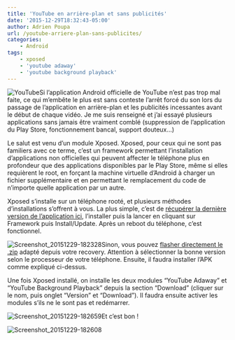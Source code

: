 ```yaml
---
title: 'YouTube en arrière-plan et sans publicités'
date: '2015-12-29T18:32:43-05:00'
author: Adrien Poupa
url: /youtube-arriere-plan-sans-publicites/
categories:
    - Android
tags:
    - xposed
    - 'youtube adaway'
    - 'youtube background playback'
---
```


![YouTube](https://cdn.poupa.net/uploads/2015/12/YouTube-logo-full_color-300x187.png)Si l’application Android officielle de YouTube n’est pas trop mal faite, ce qui m’embête le plus est sans conteste l’arrêt forcé du son lors du passage de l’application en arrière-plan et les publicités incessantes avant le début de chaque vidéo. Je me suis renseigné et j’ai essayé plusieurs applications sans jamais être vraiment comblé (suppression de l’application du Play Store, fonctionnement bancal, support douteux…)

Le salut est venu d’un module Xposed. Xposed, pour ceux qui ne sont pas familiers avec ce terme, c’est un framework permettant l’installation d’applications non officielles qui peuvent affecter le téléphone plus en profondeur que des applications disponibles par le Play Store, même si elles requièrent le root, en forçant la machine virtuelle d’Android à charger un fichier supplémentaire et en permettant le remplacement du code de n’importe quelle application par un autre.

Xposed s’installe sur un téléphone rooté, et plusieurs méthodes d’installations s’offrent à vous. La plus simple, c’est de [récupérer la dernière version de l’application ici](http://dl.xposed.info/latest.apk), l’installer puis la lancer en cliquant sur Framework puis Install/Update. Après un reboot du téléphone, c’est fonctionnel.

![Screenshot_20151229-182328](https://cdn.poupa.net/uploads/2015/12/Screenshot_20151229-182328-169x300.png)Sinon, vous pouvez [flasher directement le .zip](http://forum.xda-developers.com/showthread.php?t=3034811) adapté depuis votre recovery. Attention à sélectionner la bonne version selon le processeur de votre téléphone. Ensuite, il faudra installer l’APK comme expliqué ci-dessus.

Une fois Xposed installé, on installe les deux modules “YouTube Adaway” et “YouTube Background Playback” depuis la section “Download” (cliquer sur le nom, puis onglet “Version” et “Download”). Il faudra ensuite activer les modules s’ils ne le sont pas et redémarrer.

![Screenshot_20151229-182659](https://cdn.poupa.net/uploads/2015/12/Screenshot_20151229-182659-169x300.png)Et c’est bon !

![Screenshot_20151229-182608](https://cdn.poupa.net/uploads/2015/12/Screenshot_20151229-182608-169x300.png)